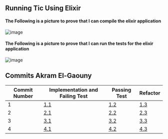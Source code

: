 ## Running Tic Using Elixir

#### The Following is a picture to prove that I can compile the elixir application
![image](https://user-images.githubusercontent.com/64698780/121091482-0bc06480-c7b8-11eb-8656-e87c735b4c30.png)

#### The Following is a picture to prove that I can run the tests for the elixir application
![image](https://user-images.githubusercontent.com/64698780/121091520-1c70da80-c7b8-11eb-9880-f3e726aeb0f9.png)

## Commits Akram El-Gaouny

| Commit Number | Implementation and Failing Test | Passing Test | Refactor|
| --------------| --------------------------------| -------------| --------|
| 1             | [1.1](https://github.com/CodingPatrick/seg3103_playground/commit/384d5fa345b695bc29eb87ce9ad2974d7e2f3883#diff-f25b0949c7a55ec53dfd929ed9675660921694b4f51711abf503ed73b98cc5f3)    | [1.2](https://github.com/CodingPatrick/seg3103_playground/commit/7a71fd0581d0218bb66705bc0746880596b99f40#diff-f25b0949c7a55ec53dfd929ed9675660921694b4f51711abf503ed73b98cc5f3) | [1.3](https://github.com/CodingPatrick/seg3103_playground/commit/ff995275cd5b3efc7a0f706fbd3bcdc11f72d051#diff-f25b0949c7a55ec53dfd929ed9675660921694b4f51711abf503ed73b98cc5f3) | 
| 2 | [2.1]()| [2.2](https://www.google.com) | [2.3](https://www.google.com) | 
| 3 | [3.1](https://www.google.com)| [3.2](https://www.google.com) | [3.3](https://www.google.com) | 
| 4 | [4.1](https://www.google.com)| [4.2](https://www.google.com) | [4.3](https://www.google.com) | 

